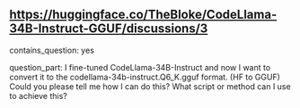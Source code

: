 ## https://huggingface.co/TheBloke/CodeLlama-34B-Instruct-GGUF/discussions/3

contains_question: yes

question_part: I fine-tuned CodeLlama-34B-Instruct and now I want to convert it to the codellama-34b-instruct.Q6_K.gguf  format. (HF to GGUF)
Could you please tell me how I can do this? What script or method can I use to achieve this?